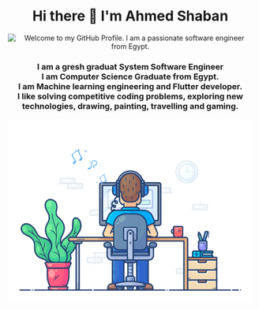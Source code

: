###  <h1 align="center"> Hi there 👋 I'm Ahmed Shaban</h1>


<p align='center' style='margin: 16px 4px 8px;'>
    <img src="https://readme-typing-svg.herokuapp.com?font=Fira+Code&pause=1000&color=54A6FF&center=true&vCenter=true&multiline=true&width=710&height=70&lines=Welcome+to+my+GitHub+Profile;I+am+a+software+engineer+from+Egypt" alt="Welcome to my GitHub Profile. I am a passionate software engineer from Egypt." />
</p>





<h3 align="center">
    I am a gresh graduat System Software Engineer <br />
    I am Computer Science Graduate from Egypt.<br />
    I am Machine learning engineering and Flutter developer.<br />
    I like solving competitive coding problems, exploring new technologies, drawing, painting, travelling and gaming.
</h3>

<p align='center' style='margin: 16px 4px 8px;'>
    <img src="./assets/dev-working_rounded.gif" alt="working developer">
</p>









